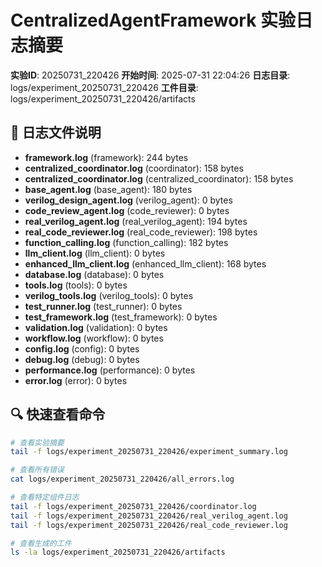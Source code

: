 # CentralizedAgentFramework 实验日志摘要

**实验ID**: 20250731_220426
**开始时间**: 2025-07-31 22:04:26
**日志目录**: logs/experiment_20250731_220426
**工件目录**: logs/experiment_20250731_220426/artifacts

## 📁 日志文件说明

- **framework.log** (framework): 244 bytes
- **centralized_coordinator.log** (coordinator): 158 bytes
- **centralized_coordinator.log** (centralized_coordinator): 158 bytes
- **base_agent.log** (base_agent): 180 bytes
- **verilog_design_agent.log** (verilog_agent): 0 bytes
- **code_review_agent.log** (code_reviewer): 0 bytes
- **real_verilog_agent.log** (real_verilog_agent): 194 bytes
- **real_code_reviewer.log** (real_code_reviewer): 198 bytes
- **function_calling.log** (function_calling): 182 bytes
- **llm_client.log** (llm_client): 0 bytes
- **enhanced_llm_client.log** (enhanced_llm_client): 168 bytes
- **database.log** (database): 0 bytes
- **tools.log** (tools): 0 bytes
- **verilog_tools.log** (verilog_tools): 0 bytes
- **test_runner.log** (test_runner): 0 bytes
- **test_framework.log** (test_framework): 0 bytes
- **validation.log** (validation): 0 bytes
- **workflow.log** (workflow): 0 bytes
- **config.log** (config): 0 bytes
- **debug.log** (debug): 0 bytes
- **performance.log** (performance): 0 bytes
- **error.log** (error): 0 bytes

## 🔍 快速查看命令

```bash
# 查看实验摘要
tail -f logs/experiment_20250731_220426/experiment_summary.log

# 查看所有错误
cat logs/experiment_20250731_220426/all_errors.log

# 查看特定组件日志
tail -f logs/experiment_20250731_220426/coordinator.log
tail -f logs/experiment_20250731_220426/real_verilog_agent.log
tail -f logs/experiment_20250731_220426/real_code_reviewer.log

# 查看生成的工件
ls -la logs/experiment_20250731_220426/artifacts
```
